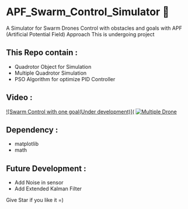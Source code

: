 # APF_Swarm_Control_Simulator :helicopter:
A Simulator for Swarm Drones Control with obstacles and goals with APF (Artificial Potential Field) Approach
This is undergoing project

## This Repo contain :
- Quadrotor Object for Simulation
- Multiple Quadrotor Simulation
- PSO Algorithm for optimize PID Controller

## Video :
[![Swarm Control with one goal(Under development)](](https://youtu.be/Tde_2Lo7RW8)
[![Multiple Drone]()](https://youtu.be/FwJYRlpA0gw)
## Dependency :

- matplotlib
- math

## Future Development :
- Add Noise in sensor
- Add Extended Kalman Filter

Give Star if you like it =)